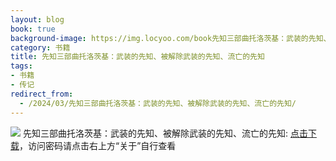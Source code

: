 ```yaml
---
layout: blog
book: true
background-image: https://img.locyoo.com/book先知三部曲托洛茨基：武装的先知、被解除武装的先知、流亡的先知.jpg
category: 书籍
title: 先知三部曲托洛茨基：武装的先知、被解除武装的先知、流亡的先知
tags:
- 书籍
- 传记
redirect_from:
  - /2024/03/先知三部曲托洛茨基：武装的先知、被解除武装的先知、流亡的先知/
---
```

![](https://img.locyoo.com/book先知三部曲托洛茨基：武装的先知、被解除武装的先知、流亡的先知.jpg)
先知三部曲托洛茨基：武装的先知、被解除武装的先知、流亡的先知: <a name = "ref1" href="https://url18.ctfile.com/f/50983618-1226042008-556e13?p=3619">点击下载</a>，访问密码请点击右上方“关于”自行查看